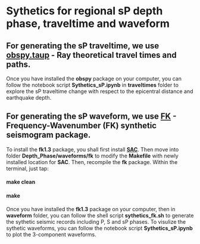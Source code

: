 # Sythetics for regional sP depth phase, traveltime and waveform

## For generating the sP traveltime, we use **[obspy.taup](https://docs.obspy.org/packages/obspy.taup.html)** - Ray theoretical travel times and paths.
Once you have installed the **obspy** package on your computer, you can follow the notebook script **Sythetics_sP.ipynb** in **traveltimes** folder to explore the sP traveltime change with respect to the epicentral distance and earthquake depth.

## For generating the sP waveform, we use **[FK](http://www.eas.slu.edu/People/LZhu/home.html)** - Frequency-Wavenumber (FK) synthetic seismogram package. 
To install the **fk1.3** package, you shall first install **[SAC](https://seiscode.iris.washington.edu/projects/sac)**. Then move into folder **Depth_Phase/waveforms/fk** to modify the **Makefile** with newly installed location for **SAC**. Then, recompile the **fk** package. Within the terminal, just tap:
#### **make clean**
#### **make**
Once you have installed the **fk1.3** package on your computer, then in **waveform** folder, you can follow the shell script **sythetics_fk.sh** to generate the sythetic seismic records including P, S and sP phases. To visulize the sythetic waveforms, you can follow the notebook script **Sythetics_sP.ipynb** to plot the 3-component waveforms.